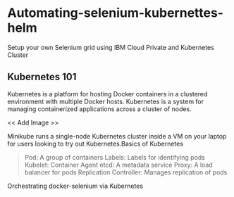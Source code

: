 # Automating-selenium-kubernettes-helm
Setup your own Selenium grid using IBM Cloud Private and Kubernetes Cluster

## Kubernetes 101
Kubernetes is a platform for hosting Docker containers in a clustered environment with multiple Docker hosts. Kubernetes is a system for managing containerized applications across a cluster of nodes.

<< Add Image >>

Minikube runs a single-node Kubernetes cluster inside a VM on your laptop for users looking to try out Kubernetes.Basics of Kubernetes

> 
> Pod: A group of containers
Labels: Labels for identifying pods
Kubelet: Container Agent
etcd: A metadata service
Proxy: A load balancer for pods
Replication Controller: Manages replication of pods

Orchestrating docker-selenium via Kubernetes

